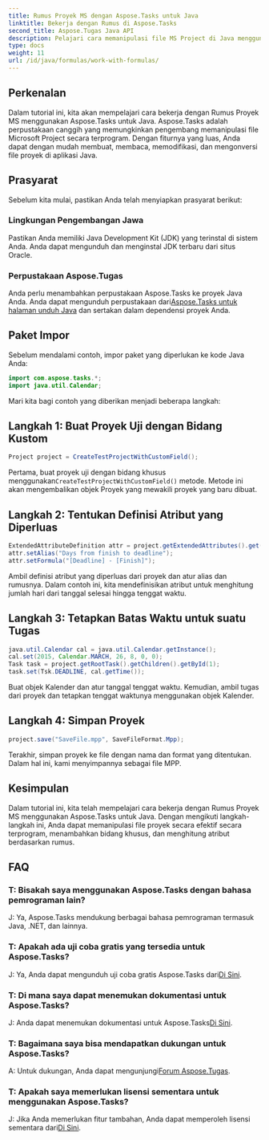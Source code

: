 ```yaml
---
title: Rumus Proyek MS dengan Aspose.Tasks untuk Java
linktitle: Bekerja dengan Rumus di Aspose.Tasks
second_title: Aspose.Tugas Java API
description: Pelajari cara memanipulasi file MS Project di Java menggunakan perpustakaan Aspose.Tasks. Membuat, memodifikasi, dan menghitung atribut dengan mudah.
type: docs
weight: 11
url: /id/java/formulas/work-with-formulas/
---
```

## Perkenalan
Dalam tutorial ini, kita akan mempelajari cara bekerja dengan Rumus Proyek MS menggunakan Aspose.Tasks untuk Java. Aspose.Tasks adalah perpustakaan canggih yang memungkinkan pengembang memanipulasi file Microsoft Project secara terprogram. Dengan fiturnya yang luas, Anda dapat dengan mudah membuat, membaca, memodifikasi, dan mengonversi file proyek di aplikasi Java.
## Prasyarat
Sebelum kita mulai, pastikan Anda telah menyiapkan prasyarat berikut:
### Lingkungan Pengembangan Jawa
Pastikan Anda memiliki Java Development Kit (JDK) yang terinstal di sistem Anda. Anda dapat mengunduh dan menginstal JDK terbaru dari situs Oracle.
### Perpustakaan Aspose.Tugas
Anda perlu menambahkan perpustakaan Aspose.Tasks ke proyek Java Anda. Anda dapat mengunduh perpustakaan dari[Aspose.Tasks untuk halaman unduh Java](https://releases.aspose.com/tasks/java/) dan sertakan dalam dependensi proyek Anda.

## Paket Impor
Sebelum mendalami contoh, impor paket yang diperlukan ke kode Java Anda:
```java
import com.aspose.tasks.*;
import java.util.Calendar;
```

Mari kita bagi contoh yang diberikan menjadi beberapa langkah:
## Langkah 1: Buat Proyek Uji dengan Bidang Kustom
```java
Project project = CreateTestProjectWithCustomField();
```
 Pertama, buat proyek uji dengan bidang khusus menggunakan`CreateTestProjectWithCustomField()` metode. Metode ini akan mengembalikan objek Proyek yang mewakili proyek yang baru dibuat.
## Langkah 2: Tentukan Definisi Atribut yang Diperluas
```java
ExtendedAttributeDefinition attr = project.getExtendedAttributes().get(0);
attr.setAlias("Days from finish to deadline");
attr.setFormula("[Deadline] - [Finish]");
```
Ambil definisi atribut yang diperluas dari proyek dan atur alias dan rumusnya. Dalam contoh ini, kita mendefinisikan atribut untuk menghitung jumlah hari dari tanggal selesai hingga tenggat waktu.
## Langkah 3: Tetapkan Batas Waktu untuk suatu Tugas
```java
java.util.Calendar cal = java.util.Calendar.getInstance();
cal.set(2015, Calendar.MARCH, 26, 8, 0, 0);
Task task = project.getRootTask().getChildren().getById(1);
task.set(Tsk.DEADLINE, cal.getTime());
```
Buat objek Kalender dan atur tanggal tenggat waktu. Kemudian, ambil tugas dari proyek dan tetapkan tenggat waktunya menggunakan objek Kalender.
## Langkah 4: Simpan Proyek
```java
project.save("SaveFile.mpp", SaveFileFormat.Mpp);
```
Terakhir, simpan proyek ke file dengan nama dan format yang ditentukan. Dalam hal ini, kami menyimpannya sebagai file MPP.

## Kesimpulan
Dalam tutorial ini, kita telah mempelajari cara bekerja dengan Rumus Proyek MS menggunakan Aspose.Tasks untuk Java. Dengan mengikuti langkah-langkah ini, Anda dapat memanipulasi file proyek secara efektif secara terprogram, menambahkan bidang khusus, dan menghitung atribut berdasarkan rumus.

## FAQ
### T: Bisakah saya menggunakan Aspose.Tasks dengan bahasa pemrograman lain?
J: Ya, Aspose.Tasks mendukung berbagai bahasa pemrograman termasuk Java, .NET, dan lainnya.
### T: Apakah ada uji coba gratis yang tersedia untuk Aspose.Tasks?
 J: Ya, Anda dapat mengunduh uji coba gratis Aspose.Tasks dari[Di Sini](https://releases.aspose.com/).
### T: Di mana saya dapat menemukan dokumentasi untuk Aspose.Tasks?
 J: Anda dapat menemukan dokumentasi untuk Aspose.Tasks[Di Sini](https://reference.aspose.com/tasks/java/).
### T: Bagaimana saya bisa mendapatkan dukungan untuk Aspose.Tasks?
 A: Untuk dukungan, Anda dapat mengunjungi[Forum Aspose.Tugas](https://forum.aspose.com/c/tasks/15).
### T: Apakah saya memerlukan lisensi sementara untuk menggunakan Aspose.Tasks?
J: Jika Anda memerlukan fitur tambahan, Anda dapat memperoleh lisensi sementara dari[Di Sini](https://purchase.aspose.com/temporary-license/).